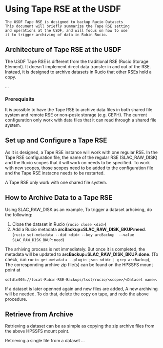 # Using Tape RSE at the USDF

```{abstract}
The USDF Tape RSE is designed to backup Rucio Datasets
This document will briefly summarize the Tape RSE setting 
and operations at the USDF, and will focus on how to use 
it to trigger archiving of data in Rubin Rucio.
```

## Architecture of Tape RSE at the USDF

The USDF Tape RSE is different from the traditional RSE 
(Rucio Storage Element). It doesn't implement direct data
transfer in and out of the RSE. Instead, it is designed to
archive datasets in Rucio that other RSEs hold a copy.

...

### Prerequisits

It is possible to have the Tape RSE to archive data files in 
both shared file system and remote RSE or non-posix storage
(e.g. CEPH). The current configuration only work with data 
files that it can read through a shared file system. 

## Set up and Configure a Tape RSE

As it is designed, a Tape RSE instance will work with one 
regular RSE. In the Tape RSE configuration file, the name of the 
regular RSE (SLAC_RAW_DISK) and the Rucio scopes that it
will work on needs to be specified. To work with new scopes,
those scopes need to be added to the configuration file and
the Tape RSE instacne needs to be restarted.

A Tape RSE only work with one shared file system.

## How to Archive Data to a Tape RSE

Using SLAC_RAW_DISK as an example, To trigger a dataset 
arhciving, do the following:

1. Close the dataset in Rucio (`rucio close <did>`)
2. Add a Rucio metadata **arcBackup=SLAC_RAW_DISK_BKUP:need**. 
   (`rucio set-metadata --did <did> --key arcBackup 
                        --value SLAC_RAW_DISK_BKUP:need`)

The arhiving process is not immediately. But once it is 
completed, the metadata will be updated to 
**arcBackup=SLAC_RAW_DISK_BKUP:done**.
(To check, run `rucio get-metadata --plugin json <did> | grep arcBackup`),
The corresponding archive zip file(s) can be found on
the HPSSFS mount point at

`sdfdtn005://local-Rubin-RSE-Backups/lsst/rucio/<scope>/<Dataset name>`.

If a dataset is later openned again and new files are added,
A new archiving will be needed. To do that, delete the copy
on tape, and redo the above procedure.

## Retrieve from Archive

Retrieving a dataset can be as simple as copying the zip 
archive files from the above HPSSFS mount point.

Retrieving a single file from a dataset ...

